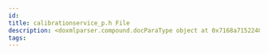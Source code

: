 ```yaml
---
id: 
title: calibrationservice_p.h File
description: <doxmlparser.compound.docParaType object at 0x7168a7152240>
tags:
---
```

